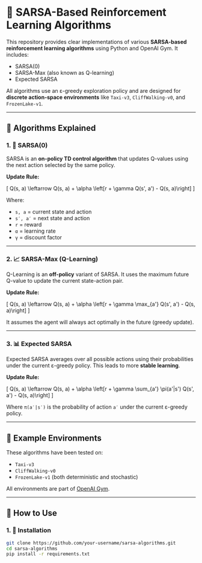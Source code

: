 # 🧠 SARSA-Based Reinforcement Learning Algorithms

This repository provides clear implementations of various **SARSA-based reinforcement learning algorithms** using Python and OpenAI Gym. It includes:

- SARSA(0)
- SARSA-Max (also known as Q-learning)
- Expected SARSA

All algorithms use an ε-greedy exploration policy and are designed for **discrete action-space environments** like `Taxi-v3`, `CliffWalking-v0`, and `FrozenLake-v1`.

---

## 📌 Algorithms Explained

### 1. 🔁 SARSA(0)
SARSA is an **on-policy TD control algorithm** that updates Q-values using the next action selected by the same policy.

**Update Rule:**

\[
Q(s, a) \leftarrow Q(s, a) + \alpha \left[r + \gamma Q(s', a') - Q(s, a)\right]
\]

Where:
- `s, a` = current state and action  
- `s′, a′` = next state and action  
- `r` = reward  
- `α` = learning rate  
- `γ` = discount factor  

---

### 2. 📈 SARSA-Max (Q-Learning)
Q-Learning is an **off-policy** variant of SARSA. It uses the maximum future Q-value to update the current state-action pair.

**Update Rule:**

\[
Q(s, a) \leftarrow Q(s, a) + \alpha \left[r + \gamma \max_{a'} Q(s', a') - Q(s, a)\right]
\]

It assumes the agent will always act optimally in the future (greedy update).

---

### 3. 📊 Expected SARSA
Expected SARSA averages over all possible actions using their probabilities under the current ε-greedy policy. This leads to more **stable learning**.

**Update Rule:**

\[
Q(s, a) \leftarrow Q(s, a) + \alpha \left[r + \gamma \sum_{a'} \pi(a'|s') Q(s', a') - Q(s, a)\right]
\]

Where `π(a′|s′)` is the probability of action `a′` under the current ε-greedy policy.

---

## 🧪 Example Environments

These algorithms have been tested on:

- `Taxi-v3`
- `CliffWalking-v0`
- `FrozenLake-v1` (both deterministic and stochastic)

All environments are part of [OpenAI Gym](https://www.gymlibrary.dev/).

---

## 🚀 How to Use

### 1. 🔧 Installation

```bash
git clone https://github.com/your-username/sarsa-algorithms.git
cd sarsa-algorithms
pip install -r requirements.txt
